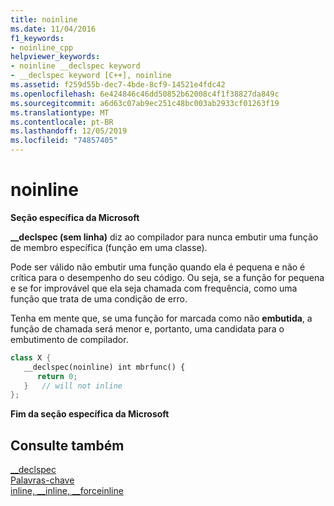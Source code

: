 ```yaml
---
title: noinline
ms.date: 11/04/2016
f1_keywords:
- noinline_cpp
helpviewer_keywords:
- noinline __declspec keyword
- __declspec keyword [C++], noinline
ms.assetid: f259d55b-dec7-4bde-8cf9-14521e4fdc42
ms.openlocfilehash: 6e424846c46dd50852b62008c4f1f38827da849c
ms.sourcegitcommit: a6d63c07ab9ec251c48bc003ab2933cf01263f19
ms.translationtype: MT
ms.contentlocale: pt-BR
ms.lasthandoff: 12/05/2019
ms.locfileid: "74857405"
---
```

# <a name="noinline"></a>noinline

**Seção específica da Microsoft**

**__declspec (sem linha)** diz ao compilador para nunca embutir uma função de membro específica (função em uma classe).

Pode ser válido não embutir uma função quando ela é pequena e não é crítica para o desempenho do seu código. Ou seja, se a função for pequena e se for improvável que ela seja chamada com frequência, como uma função que trata de uma condição de erro.

Tenha em mente que, se uma função for marcada como não **embutida**, a função de chamada será menor e, portanto, uma candidata para o embutimento de compilador.

```cpp
class X {
   __declspec(noinline) int mbrfunc() {
      return 0;
   }   // will not inline
};
```

**Fim da seção específica da Microsoft**

## <a name="see-also"></a>Consulte também

[__declspec](../cpp/declspec.md)<br/>
[Palavras-chave](../cpp/keywords-cpp.md)<br/>
[inline, __inline, \__forceinline](inline-functions-cpp.md)
